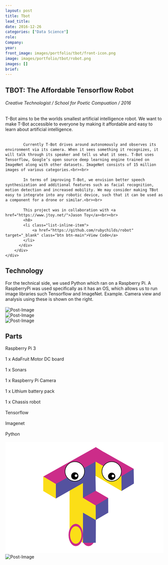 ```yaml
---
layout: post
title: Tbot
lead_title:
date: 2016-12-26
categories: ["Data Science"]
role:
Company:
year:
front_image: images/portfolio/tbot/front-icon.png
image: images/portfolio/tbot/robot.png
images: []
brief:
---
```



<div class="row">
    <div class="col-md-6 project-title">
        <h2>TBOT: The Affordable Tensorflow Robot</h2>
        <h6> Creative Technologist /   School for Poetic Compuation  /  2016 </h6>
    </div>
    <div class="col-md-6">
        <div class="block">
          <div class="post-meta mb-5">
            <h8>
            T-Bot aims to be the worlds smallest artificial intelligence robot. We want to make T-Bot accessible to everyone by making it affordable and easy to learn about artificial intelligence.<br><br>

            Currently T-Bot drives around autonomously and observes its environment via its camera. When it sees something it recognizes, it will talk through its speaker and tell us what it sees. T-Bot uses Tensorflow, Google’s open source deep learning engine trained on ImageNet along with other datasets. ImageNet consists of 15 million images of various categories.<br><br>

            In terms of improving T-Bot, we envision better speech synthesization and additional features such as facial recognition, motion detection and increased mobility. We may consider making TBot easy to integrate into any robotic device, such that it can be used as a component for a drone or similar.<br><br>

            This project was in collaboration with <a href="https://www.jtoy.net/">Jason Toy</a><br><br>
            <h8>
            <li class="list-inline-item">
                <a href="https://github.com/rubychilds/robot" target="_blank" class="btn btn-main">View Code</a>
            </li>
          </div>
        </div>
    </div>
</div>


<div class="row robot">
  <div class="col-md-6 mx-auto">
    <div class="project-title">
          <h2>Technology</h2>
    </div>
    <div class="exploration-assessment">
      <h8>For the technical side, we used Python which ran on a Raspberry Pi. A RaspberryPi was used specifically as it has an OS, which allows us to run image libraries such Tensorflow and ImageNet. Example. Camera view and analysis using these is shown on the right.<br><br></h8>
      <img src="/images/portfolio/tbot/tech.png" alt="Post-Image" class="w-100 mb-3 padding-0">
    </div>  
  </div>
  <div class="col-md-6 mx-auto">
      <img src="/images/portfolio/tbot/imagenet.png" alt="Post-Image" class="w-100 mb-3 padding-0">
  </div>
</div>


<div class="row robot">
  <div class="col-md-6 mx-auto">
      <img src="/images/portfolio/tbot/parts.png" alt="Post-Image" class="w-100 mb-3 padding-0">
  </div>
  <div class="col-md-6 mx-auto">
    <div class="project-title">
          <h2>Parts</h2>
    </div>
    <div class="row exploration-assessment">
      <div class="col-md-6 mx-auto">
        <h8>Raspberry Pi 3<br><br>
            1 x AdaFruit Motor DC board<br><br>
            1 x Sonars<br><br>
            1 x Raspberry Pi Camera<br><br>
            1 x Lithium battery pack<br><br>
            </h8>
      </div>  
      <div class="col-md-6 mx-auto">
        <h8>1 x Chassis robot<br><br>
        Tensorflow<br><br>
        Imagenet<br><br>
        Python<br><br>
        </h8>
      </div>  
    </div>  
  </div>
</div>


<div class="row">
  <div class="col-md-6 mx-auto">
        <img src="/images/portfolio/tbot/t-bot.png" alt="Post-Image" class="w-100 mb-3 padding-0">
  </div>
    <div class="col-md-6 mx-auto">
        <img src="/images/portfolio/tbot/team.png" alt="Post-Image" class="w-100 mb-3 padding-0">
    </div>
</div>
